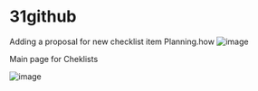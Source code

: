 # 31github
 Adding a proposal for new checklist item Planning.how
 ![image](https://github.com/QlikDinara/31github/assets/66374926/f28a1489-95b7-48c3-8ad4-a7b012020d60)

Main page for Cheklists <br> 

![image](https://github.com/QlikDinara/31github/assets/66374926/0dc0ad0d-584f-442e-849f-94f0aaab7b06)
